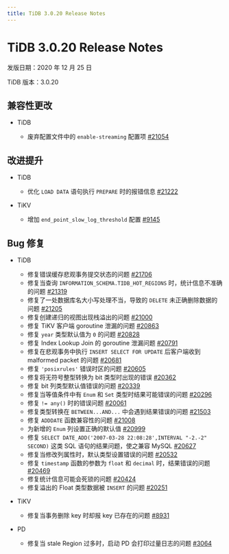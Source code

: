 ```yaml
---
title: TiDB 3.0.20 Release Notes
---
```


# TiDB 3.0.20 Release Notes

发版日期：2020 年 12 月 25 日

TiDB 版本：3.0.20

## 兼容性更改

+ TiDB

    - 废弃配置文件中的 `enable-streaming` 配置项 [#21054](https://github.com/pingcap/tidb/pull/21054)

## 改进提升

+ TiDB

    - 优化 `LOAD DATA` 语句执行 `PREPARE` 时的报错信息 [#21222](https://github.com/pingcap/tidb/pull/21222)

+ TiKV

    - 增加 `end_point_slow_log_threshold` 配置 [#9145](https://github.com/tikv/tikv/pull/9145)

## Bug 修复

+ TiDB

    - 修复错误缓存悲观事务提交状态的问题 [#21706](https://github.com/pingcap/tidb/pull/21706)
    - 修复当查询 `INFORMATION_SCHEMA.TIDB_HOT_REGIONS` 时，统计信息不准确的问题 [#21319](https://github.com/pingcap/tidb/pull/21319)
    - 修复了一处数据库名大小写处理不当，导致的 `DELETE` 未正确删除数据的问题 [#21205](https://github.com/pingcap/tidb/pull/21205)
    - 修复创建递归的视图出现栈溢出的问题 [#21000](https://github.com/pingcap/tidb/pull/21000)
    - 修复 TiKV 客户端 goroutine 泄漏的问题 [#20863](https://github.com/pingcap/tidb/pull/20863)
    - 修复 `year` 类型默认值为 `0` 的问题 [#20828](https://github.com/pingcap/tidb/pull/20828)
    - 修复 Index Lookup Join 的 goroutine 泄漏问题 [#20791](https://github.com/pingcap/tidb/pull/20791)
    - 修复在悲观事务中执行 `INSERT SELECT FOR UPDATE` 后客户端收到 malformed packet 的问题 [#20681](https://github.com/pingcap/tidb/pull/20681)
    - 修复 `'posixrules'` 错误时区的问题 [#20605](https://github.com/pingcap/tidb/pull/20605)
    - 修复将无符号整型转换为 bit 类型时出现的错误 [#20362](https://github.com/pingcap/tidb/pull/20362)
    - 修复 bit 列类型默认值错误的问题 [#20339](https://github.com/pingcap/tidb/pull/20339)
    - 修复当等值条件中有 `Enum` 和 `Set` 类型时结果可能错误的问题 [#20296](https://github.com/pingcap/tidb/pull/20296)
    - 修复 `!= any()` 时的错误问题 [#20061](https://github.com/pingcap/tidb/pull/20061)
    - 修复类型转换在 `BETWEEN...AND...` 中会遇到结果错误的问题 [#21503](https://github.com/pingcap/tidb/pull/21503)
    - 修复 `ADDDATE` 函数兼容性的问题 [#21008](https://github.com/pingcap/tidb/pull/21008)
    - 为新增的 `Enum` 列设置正确的默认值 [#20999](https://github.com/pingcap/tidb/pull/20999)
    - 修复 `SELECT DATE_ADD('2007-03-28 22:08:28',INTERVAL "-2.-2" SECOND)` 这类 SQL 语句的结果问题，使之兼容 MySQL [#20627](https://github.com/pingcap/tidb/pull/20627)
    - 修复当修改列属性时，默认类型设置错误的问题 [#20532](https://github.com/pingcap/tidb/pull/20532)
    - 修复 `timestamp` 函数的参数为 `float` 和 `decimal` 时，结果错误的问题 [#20469](https://github.com/pingcap/tidb/pull/20469)
    - 修复统计信息可能会死锁的问题 [#20424](https://github.com/pingcap/tidb/pull/20424)
    - 修复溢出的 Float 类型数据被 `INSERT` 的问题 [#20251](https://github.com/pingcap/tidb/pull/20251)

+ TiKV

    - 修复当事务删除 key 时却报 key 已存在的问题 [#8931](https://github.com/tikv/tikv/pull/8931)

+ PD

    - 修复当 stale Region 过多时，启动 PD 会打印过量日志的问题 [#3064](https://github.com/tikv/pd/pull/3064)
